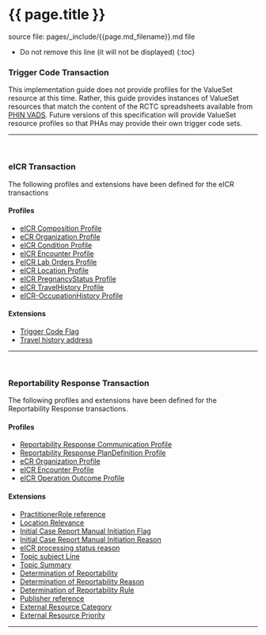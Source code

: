 # {{ page.title }}


source file: pages/_include/{{page.md_filename}}.md  file

<!-- { :.no_toc } -->

<!-- TOC  the css styling for this is \pages\assets\css\project.css under 'markdown-toc'-->

* Do not remove this line (it will not be displayed)
{:toc}


<!-- end TOC -->


### Trigger Code Transaction

This implementation guide does not provide profiles for the ValueSet resource at this time. Rather, this guide provides instances of ValueSet resources that match the content of the RCTC spreadsheets available from [PHIN VADS](https://phinvads.cdc.gov/vads/SearchVocab.action). Future versions of this specification will provide ValueSet resource profiles so that PHAs may provide their own trigger code sets. 

<!--
The following Logical Models have been defined for this implementation guide.

{ % include list-simple-logicals.xhtml % }
-->

---
<br />

### eICR Transaction

The following profiles and extensions have been defined for the eICR transactions

#### Profiles

<ul>
<li><a href="StructureDefinition-eicr-composition.html">eICR Composition Profile</a></li>
<li><a href="StructureDefinition-ecr-organization.html">eCR Organization Profile</a></li>
<li><a href="StructureDefinition-eicr-condition.html">eICR Condition Profile</a></li>
<li><a href="StructureDefinition-eicr-encounter.html">eICR Encounter Profile</a></li>
<li><a href="StructureDefinition-eicr-procedurerequest.html">eICR Lab Orders Profile</a></li>
<li><a href="StructureDefinition-eicr-location.html">eICR Location Profile</a></li>
<li><a href="StructureDefinition-eicr-pregnancystatus.html">eICR PregnancyStatus Profile</a></li>
<li><a href="StructureDefinition-eicr-travelhistory.html">eICR TravelHistory Profile</a></li>
<li><a href="StructureDefinition-eicr-occupationhistory.html">eICR-OccupationHistory Profile</a></li>
</ul>

#### Extensions

<ul>
<li><a href="StructureDefinition-extension-trigger.html">Trigger Code Flag</a></li>
<li><a href="StructureDefinition-extension-valueAddress.html">Travel history address</a></li>
</ul>

<!--
The following Logical Models have been defined for this implementation guide.

{ % include list-simple-logicals.xhtml % }
-->

---
<br />

### Reportability Response Transaction

The following profiles and extensions have been defined for the Reportability Response transactions.

#### Profiles

<ul>
<li><a href="StructureDefinition-rr-communication.html">Reportability Response Communication Profile</a></li>
<li><a href="StructureDefinition-rr-plandefinition.html">Reportability Response PlanDefinition Profile</a></li>
<li><a href="StructureDefinition-ecr-organization.html">eCR Organization Profile</a></li>
<li><a href="StructureDefinition-eicr-encounter.html">eICR Encounter Profile</a></li>
<li><a href="StructureDefinition-eicr-operationoutcome.html">eICR Operation Outcome Profile</a></li>
</ul>

#### Extensions

<ul>
<li><a href="StructureDefinition-extension-practitioner-role.html">PractitionerRole reference</a></li>
<li><a href="StructureDefinition-extension-location-relevance.html">Location Relevance</a></li>
<li><a href="StructureDefinition-extension-manual-init.html">Initial Case Report Manual Initiation Flag</a></li>
<li><a href="StructureDefinition-extension-manual-init-reason.html">Initial Case Report Manual Initiation Reason</a></li>
<li><a href="StructureDefinition-extension-status-reason.html">eICR processing status reason</a></li>
<li><a href="StructureDefinition-extension-topic-subject.html">Topic subject Line</a></li>
<li><a href="StructureDefinition-extension-topic-summary.html">Topic Summary</a></li>
<li><a href="StructureDefinition-extension-topic-dor.html">Determination of Reportability</a></li>
<li><a href="StructureDefinition-extension-topic-dor-reason.html">Determination of Reportability Reason</a></li>
<li><a href="StructureDefinition-extension-topic-dor-rule.html">Determination of Reportability Rule</a></li>
<li><a href="StructureDefinition-extension-publisher-reference.html">Publisher reference</a></li>
<li><a href="StructureDefinition-extension-rel-artifact-category.html">External Resource Category</a></li>
<li><a href="StructureDefinition-extension-rel-artifact-priority.html">External Resource Priority</a></li>
</ul>

<!--
The following Logical Models have been defined for this implementation guide.

{ % include list-simple-logicals.xhtml % }
-->

---
